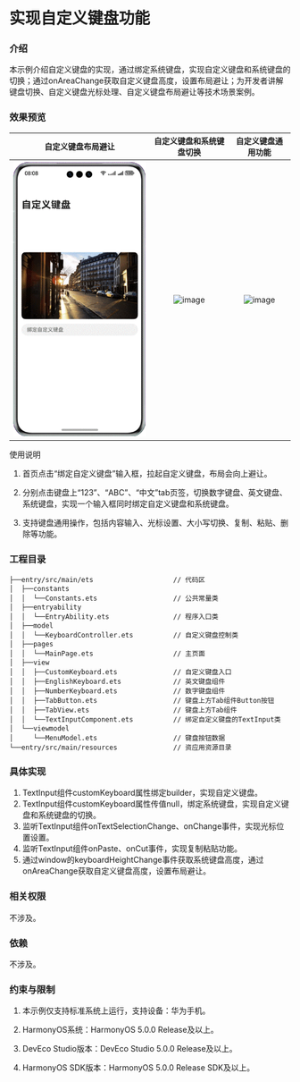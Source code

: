 # 实现自定义键盘功能

### 介绍

本示例介绍自定义键盘的实现，通过绑定系统键盘，实现自定义键盘和系统键盘的切换；通过onAreaChange获取自定义键盘高度，设置布局避让；为开发者讲解键盘切换、自定义键盘光标处理、自定义键盘布局避让等技术场景案例。

### 效果预览
| 自定义键盘布局避让         | 自定义键盘和系统键盘切换 | 自定义键盘通用功能  |
|:-----------------:|:------------:|:-:|
|        ![image](screenshots/device/avoid.gif)         |   ![image](screenshots/device/switch.gif)            | ![image](screenshots/device/use.gif)   |


使用说明

1. 首页点击“绑定自定义键盘”输入框，拉起自定义键盘，布局会向上避让。

2. 分别点击键盘上“123”、“ABC”、“中文”tab页签，切换数字键盘、英文键盘、系统键盘，实现一个输入框同时绑定自定义键盘和系统键盘。

3. 支持键盘通用操作，包括内容输入、光标设置、大小写切换、复制、粘贴、删除等功能。


### 工程目录

```
├──entry/src/main/ets	                 // 代码区
│  ├──constants
│  │  └──Constants.ets                   // 公共常量类
│  ├──entryability
│  │  └──EntryAbility.ets                // 程序入口类
│  ├──model
│  │  └──KeyboardController.ets          // 自定义键盘控制类
│  ├──pages
│  │  └──MainPage.ets                    // 主页面
│  ├──view
│  │  ├──CustomKeyboard.ets              // 自定义键盘入口
│  │  ├──EnglishKeyboard.ets             // 英文键盘组件
│  │  ├──NumberKeyboard.ets              // 数字键盘组件
│  │  ├──TabButton.ets                   // 键盘上方Tab组件Button按钮
│  │  ├──TabView.ets                     // 键盘上方Tab组件
│  │  └──TextInputComponent.ets          // 绑定自定义键盘的TextInput类
│  └──viewmodel
│     └──MenuModel.ets                   // 键盘按钮数据
└──entry/src/main/resources              // 资应用资源目录
```

### 具体实现 

1. TextInput组件customKeyboard属性绑定builder，实现自定义键盘。
2. TextInput组件customKeyboard属性传值null，绑定系统键盘，实现自定义键盘和系统键盘的切换。
3. 监听TextInput组件onTextSelectionChange、onChange事件，实现光标位置设置。
4. 监听TextInput组件onPaste、onCut事件，实现复制粘贴功能。
5. 通过window的keyboardHeightChange事件获取系统键盘高度，通过onAreaChange获取自定义键盘高度，设置布局避让。

### 相关权限
不涉及。

### 依赖
不涉及。

### 约束与限制

1. 本示例仅支持标准系统上运行，支持设备：华为手机。

2. HarmonyOS系统：HarmonyOS 5.0.0 Release及以上。

3. DevEco Studio版本：DevEco Studio 5.0.0 Release及以上。

4. HarmonyOS SDK版本：HarmonyOS 5.0.0 Release SDK及以上。